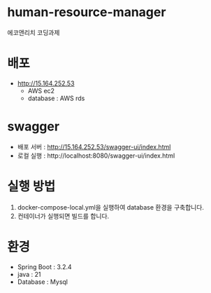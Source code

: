 # human-resource-manager
에코앤리치 코딩과제

# 배포
- http://15.164.252.53
  - AWS ec2
  - database : AWS rds

# swagger
- 배포 서버 : http://15.164.252.53/swagger-ui/index.html
- 로컬 실행 : http://localhost:8080/swagger-ui/index.html

# 실행 방법
1. docker-compose-local.yml을 실행하여 database 환경을 구축합니다.
2. 컨테이너가 실행되면 빌드를 합니다.

# 환경
- Spring Boot : 3.2.4
- java : 21
- Database : Mysql